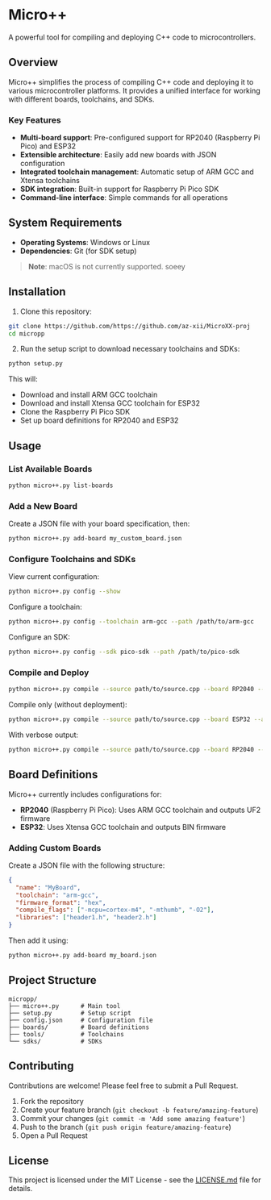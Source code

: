 # Micro++

A powerful tool for compiling and deploying C++ code to microcontrollers.


## Overview

Micro++ simplifies the process of compiling C++ code and deploying it to various microcontroller platforms. It provides a unified interface for working with different boards, toolchains, and SDKs.

### Key Features

- **Multi-board support**: Pre-configured support for RP2040 (Raspberry Pi Pico) and ESP32
- **Extensible architecture**: Easily add new boards with JSON configuration
- **Integrated toolchain management**: Automatic setup of ARM GCC and Xtensa toolchains
- **SDK integration**: Built-in support for Raspberry Pi Pico SDK
- **Command-line interface**: Simple commands for all operations

## System Requirements

- **Operating Systems**: Windows or Linux
- **Dependencies**: Git (for SDK setup)

> **Note**: macOS is not currently supported. soeey

## Installation

1. Clone this repository:
```bash
git clone https://github.com/https://github.com/az-xii/MicroXX-proj
cd micropp
```

2. Run the setup script to download necessary toolchains and SDKs:
```bash
python setup.py
```

This will:
- Download and install ARM GCC toolchain
- Download and install Xtensa GCC toolchain for ESP32
- Clone the Raspberry Pi Pico SDK
- Set up board definitions for RP2040 and ESP32

## Usage

### List Available Boards

```bash
python micro++.py list-boards
```

### Add a New Board

Create a JSON file with your board specification, then:

```bash
python micro++.py add-board my_custom_board.json
```

### Configure Toolchains and SDKs

View current configuration:
```bash
python micro++.py config --show
```

Configure a toolchain:
```bash
python micro++.py config --toolchain arm-gcc --path /path/to/arm-gcc
```

Configure an SDK:
```bash
python micro++.py config --sdk pico-sdk --path /path/to/pico-sdk
```

### Compile and Deploy

```bash
python micro++.py compile --source path/to/source.cpp --board RP2040 --address E:
```

Compile only (without deployment):
```bash
python micro++.py compile --source path/to/source.cpp --board ESP32 --address /dev/ttyUSB0 --compile-only
```

With verbose output:
```bash
python micro++.py compile --source path/to/source.cpp --board RP2040 --address COM6 -v
```

## Board Definitions

Micro++ currently includes configurations for:

- **RP2040** (Raspberry Pi Pico): Uses ARM GCC toolchain and outputs UF2 firmware
- **ESP32**: Uses Xtensa GCC toolchain and outputs BIN firmware

### Adding Custom Boards

Create a JSON file with the following structure:

```json
{
  "name": "MyBoard",
  "toolchain": "arm-gcc",
  "firmware_format": "hex",
  "compile_flags": ["-mcpu=cortex-m4", "-mthumb", "-O2"],
  "libraries": ["header1.h", "header2.h"]
}
```

Then add it using:
```bash
python micro++.py add-board my_board.json
```

## Project Structure

```
micropp/
├── micro++.py      # Main tool
├── setup.py        # Setup script
├── config.json     # Configuration file
├── boards/         # Board definitions
├── tools/          # Toolchains
└── sdks/           # SDKs
```

## Contributing

Contributions are welcome! Please feel free to submit a Pull Request.

1. Fork the repository
2. Create your feature branch (`git checkout -b feature/amazing-feature`)
3. Commit your changes (`git commit -m 'Add some amazing feature'`)
4. Push to the branch (`git push origin feature/amazing-feature`)
5. Open a Pull Request

## License

This project is licensed under the MIT License - see the [LICENSE.md](LICENSE.md) file for details.
